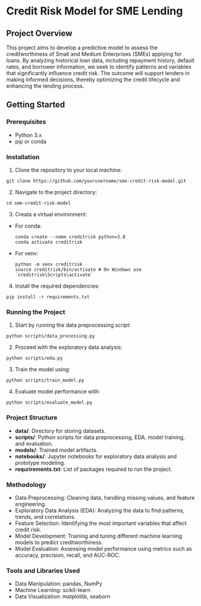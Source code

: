 # Credit Risk Model for SME Lending

## Project Overview
This project aims to develop a predictive model to assess the creditworthiness of Small and Medium Enterprises (SMEs) applying for loans. By analyzing historical loan data, including repayment history, default rates, and borrower information, we seek to identify patterns and variables that significantly influence credit risk. The outcome will support lenders in making informed decisions, thereby optimizing the credit lifecycle and enhancing the lending process.

## Getting Started

### Prerequisites
- Python 3.x
- pip or conda

### Installation
1. Clone the repository to your local machine:

`git clone https://github.com/yourusername/sme-credit-risk-model.git`

2. Navigate to the project directory:

`cd sme-credit-risk-model`

3. Creata a virtual environment:

- For conda:
    ```
    conda create --name creditrisk python=3.8
    conda activate creditrisk
    ```
- For venv:
    ```
    python -m venv creditrisk
    source creditrisk/bin/activate # On Windows use `creditrisk\Scripts\activate`
    ```

4. Install the required dependencies:

`pip install -r requirements.txt`

### Running the Project
1. Start by running the data preprocessing script:

`python scripts/data_processing.py`

2. Proceed with the exploratory data analysis:

`python scripts/eda.py`

3. Train the model using:

`python scripts/train_model.py`

4. Evaluate model performance with:

`python scripts/evaluate_model.py`

### Project Structure

- **data/**: Directory for storing datasets.
- **scripts/**: Python scripts for data preprocessing, EDA, model training, and evaluation.
- **models/**: Trained model artifacts.
- **notebooks/**: Jupyter notebooks for exploratory data analysis and prototype modeling.
- **requrirements.txt**: List of packages required to run the project.

### Methodology
- Data Preprocessing: Cleaning data, handling missing values, and feature engineering.
- Exploratory Data Analysis (EDA): Analyzing the data to find patterns, trends, and correlations.
- Feature Selection: Identifying the most important variables that affect credit risk.
- Model Development: Training and tuning different machine learning models to predict creditworthiness.
- Model Evaluation: Assessing model performance using metrics such as accuracy, precision, recall, and AUC-ROC.

### Tools and Libraries Used
- Data Manipulation: pandas, NumPy
- Machine Learning: scikit-learn
- Data Visualization: matplotlib, seaborn